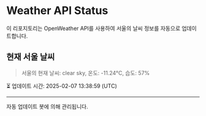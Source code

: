 
# Weather API Status

이 리포지토리는 OpenWeather API를 사용하여 서울의 날씨 정보를 자동으로 업데이트합니다.

## 현재 서울 날씨
> 서울의 현재 날씨: clear sky, 온도: -11.24°C, 습도: 57%

⏳ 업데이트 시간: 2025-02-07 13:38:59 (UTC)

---
자동 업데이트 봇에 의해 관리됩니다.
